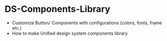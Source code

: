 # DS-Components-Library
- Customize Button/ Components with configurations (colors, fonts, frame etc.)
- How to make Unified design system components library
